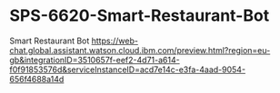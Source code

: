 # SPS-6620-Smart-Restaurant-Bot
Smart Restaurant Bot
https://web-chat.global.assistant.watson.cloud.ibm.com/preview.html?region=eu-gb&integrationID=3510657f-eef2-4d71-a614-f0f91853576d&serviceInstanceID=acd7e14c-e3fa-4aad-9054-656f4688a14d
